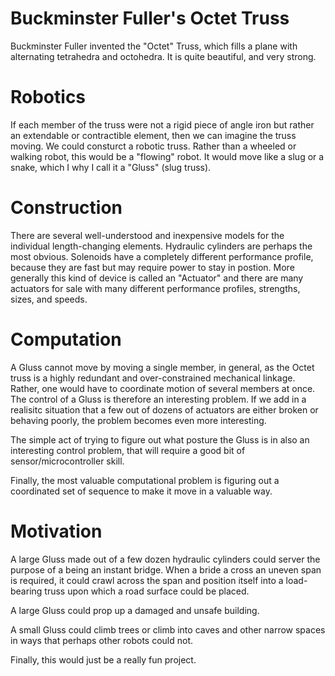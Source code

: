 # Buckminster Fuller's Octet Truss

Buckminster Fuller invented the "Octet" Truss, which fills a plane with alternating tetrahedra and octohedra.
It is quite beautiful, and very strong.

# Robotics

If each member of the truss were not a rigid piece of angle iron but rather an extendable or contractible element,
then we can imagine the truss moving.  We could consturct a robotic truss.  Rather than a wheeled or walking robot, 
this would be a "flowing" robot.  It would move like a slug or a snake, which I why I call it a "Gluss" (slug truss).

# Construction

There are several well-understood and inexpensive models for the individual length-changing elements.  Hydraulic
cylinders are perhaps the most obvious. Solenoids have a completely different performance profile, because they are
fast but may require power to stay in postion. More generally this kind of device is called an "Actuator" and there
are many actuators for sale with many different performance profiles, strengths, sizes, and speeds.

# Computation

A Gluss cannot move by moving a single member, in general, as the Octet truss is a highly redundant and over-constrained 
mechanical linkage.  Rather, one would have to coordinate motion of several members at once.  The control of a Gluss 
is therefore an interesting problem. If we add in a realisitc situation that a few out of dozens of actuators are either
broken or behaving poorly, the problem becomes even more interesting.

The simple act of trying to figure out what posture the Gluss is in also an interesting control problem, that will
require a good bit of sensor/microcontroller skill.

Finally, the most valuable computational problem is figuring out a coordinated set of sequence to make it move 
in a valuable way.

# Motivation

A large Gluss made out of a few dozen hydraulic cylinders could server the purpose of a being an instant bridge.
When a bride a cross an uneven span is required, it could crawl across the span and position itself into a load-bearing
truss upon which a road surface could be placed.

A large Gluss could prop up a damaged and unsafe building.

A small Gluss could climb trees or climb into caves and other narrow spaces in ways that perhaps other robots could not.

Finally, this would just be a really fun project.
